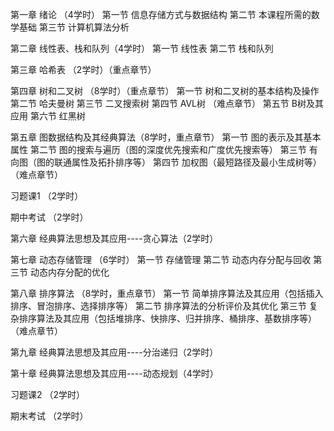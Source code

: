 第一章 绪论 （4学时）
  第一节 信息存储方式与数据结构
  第二节 本课程所需的数学基础
  第三节 计算机算法分析

第二章 线性表、栈和队列（4学时）
  第一节 线性表
  第二节 栈和队列
  
第三章 哈希表 （2学时）（重点章节）

第四章 树和二叉树 （8学时）（重点章节）
  第一节 树和二叉树的基本结构及操作
  第二节 哈夫曼树
  第三节 二叉搜索树
  第四节 AVL树 （难点章节）
  第五节 B树及其应用
  第六节 红黑树

第五章 图数据结构及其经典算法（8学时，重点章节）
  第一节 图的表示及其基本属性
  第二节 图的搜索与遍历（图的深度优先搜索和广度优先搜索等）
  第三节 有向图（图的联通属性及拓扑排序等）
  第四节 加权图（最短路径及最小生成树等）（难点章节）

习题课1 （2学时）

期中考试 （2学时）

第六章 经典算法思想及其应用----贪心算法（2学时）

第七章 动态存储管理 （6学时）
  第一节 存储管理
  第二节 动态内存分配与回收
  第三节 动态内存分配的优化

第八章 排序算法 （8学时，重点章节）
  第一节 简单排序算法及其应用（包括插入排序、冒泡排序、选择排序等）
  第二节 排序算法的分析评价及其优化
  第三节 复杂排序算法及其应用（包括堆排序、快排序、归并排序、桶排序、基数排序等）（难点章节）

第九章 经典算法思想及其应用----分治递归（2学时）

第十章 经典算法思想及其应用----动态规划（4学时）

习题课2 （2学时）

期末考试 （2学时）
